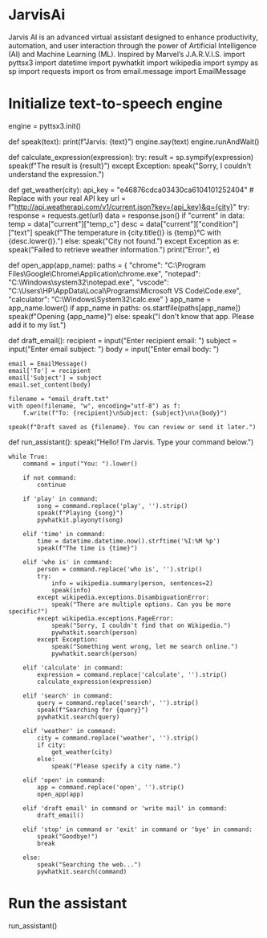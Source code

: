 # JarvisAi
Jarvis AI is an advanced virtual assistant designed to enhance productivity, automation, and user interaction through the power of Artificial Intelligence (AI) and Machine Learning (ML). Inspired by Marvel’s J.A.R.V.I.S.
import pyttsx3
import datetime
import pywhatkit
import wikipedia
import sympy as sp
import requests
import os
from email.message import EmailMessage

# Initialize text-to-speech engine
engine = pyttsx3.init()

def speak(text):
    print(f"Jarvis: {text}")
    engine.say(text)
    engine.runAndWait()

def calculate_expression(expression):
    try:
        result = sp.sympify(expression)
        speak(f"The result is {result}")
    except Exception:
        speak("Sorry, I couldn't understand the expression.")

def get_weather(city):
    api_key = "e46876cdca03430ca6104101252404"  # Replace with your real API key
    url = f"http://api.weatherapi.com/v1/current.json?key={api_key}&q={city}"
    try:
        response = requests.get(url)
        data = response.json()
        if "current" in data:
            temp = data["current"]["temp_c"]
            desc = data["current"]["condition"]["text"]
            speak(f"The temperature in {city.title()} is {temp}°C with {desc.lower()}.")
        else:
            speak("City not found.")
    except Exception as e:
        speak("Failed to retrieve weather information.")
        print("Error:", e)

def open_app(app_name):
    paths = {
        "chrome": "C:\\Program Files\\Google\\Chrome\\Application\\chrome.exe",
        "notepad": "C:\\Windows\\system32\\notepad.exe",
        "vscode": "C:\\Users\\HP\\AppData\\Local\\Programs\\Microsoft VS Code\\Code.exe",
        "calculator": "C:\\Windows\\System32\\calc.exe"
    }
    app_name = app_name.lower()
    if app_name in paths:
        os.startfile(paths[app_name])
        speak(f"Opening {app_name}")
    else:
        speak("I don't know that app. Please add it to my list.")

def draft_email():
    recipient = input("Enter recipient email: ")
    subject = input("Enter email subject: ")
    body = input("Enter email body: ")

    email = EmailMessage()
    email['To'] = recipient
    email['Subject'] = subject
    email.set_content(body)

    filename = "email_draft.txt"
    with open(filename, "w", encoding="utf-8") as f:
        f.write(f"To: {recipient}\nSubject: {subject}\n\n{body}")

    speak(f"Draft saved as {filename}. You can review or send it later.")

def run_assistant():
    speak("Hello! I'm Jarvis. Type your command below.")

    while True:
        command = input("You: ").lower()

        if not command:
            continue

        if 'play' in command:
            song = command.replace('play', '').strip()
            speak(f"Playing {song}")
            pywhatkit.playonyt(song)

        elif 'time' in command:
            time = datetime.datetime.now().strftime('%I:%M %p')
            speak(f"The time is {time}")

        elif 'who is' in command:
            person = command.replace('who is', '').strip()
            try:
                info = wikipedia.summary(person, sentences=2)
                speak(info)
            except wikipedia.exceptions.DisambiguationError:
                speak("There are multiple options. Can you be more specific?")
            except wikipedia.exceptions.PageError:
                speak("Sorry, I couldn't find that on Wikipedia.")
                pywhatkit.search(person)
            except Exception:
                speak("Something went wrong, let me search online.")
                pywhatkit.search(person)

        elif 'calculate' in command:
            expression = command.replace('calculate', '').strip()
            calculate_expression(expression)

        elif 'search' in command:
            query = command.replace('search', '').strip()
            speak(f"Searching for {query}")
            pywhatkit.search(query)

        elif 'weather' in command:
            city = command.replace('weather', '').strip()
            if city:
                get_weather(city)
            else:
                speak("Please specify a city name.")

        elif 'open' in command:
            app = command.replace('open', '').strip()
            open_app(app)

        elif 'draft email' in command or 'write mail' in command:
            draft_email()

        elif 'stop' in command or 'exit' in command or 'bye' in command:
            speak("Goodbye!")
            break

        else:
            speak("Searching the web...")
            pywhatkit.search(command)

# Run the assistant
run_assistant()
